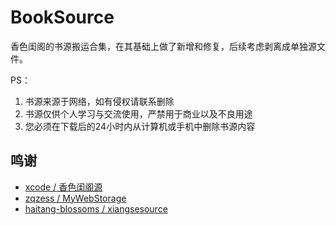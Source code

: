 # BookSource

香色闺阁的书源搬运合集，在其基础上做了新增和修复，后续考虑剥离成单独源文件。

PS：
1. 书源来源于网络，如有侵权请联系删除
2. 书源仅供个人学习与交流使用，严禁用于商业以及不良用途
3. 您必须在下载后的24小时内从计算机或手机中删除书源内容

## 鸣谢

* [xcode / 香色闺阁源](https://gitee.com/xdeep/booksoursce)
* [zqzess / MyWebStorage](https://github.com/zqzess/MyWebStorage)
* [haitang-blossoms / xiangsesource](https://github.com/haitang-blossoms/xiangsesource)
